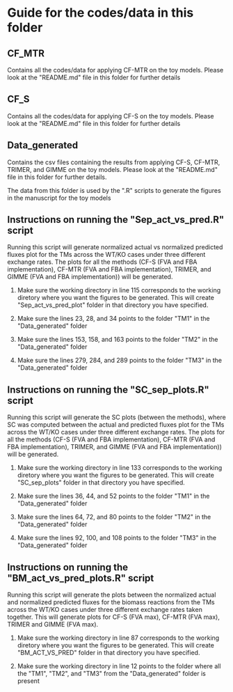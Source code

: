 # Guide for the codes/data in this folder

## CF_MTR 
Contains all the codes/data for applying CF-MTR on the toy models. Please look at the "README.md" file in this folder for further details

## CF_S
Contains all the codes/data for applying CF-S on the toy models. Please look at the "README.md" file in this folder for further details

## Data_generated
Contains the csv files containing the results from applying CF-S, CF-MTR, TRIMER, and GIMME on the toy models. Please look at the "README.md" file in this folder for further details.

The data from this folder is used by the ".R" scripts to generate the figures in the manuscript for the toy models

## Instructions on running the "Sep_act_vs_pred.R" script
Running this script will generate normalized actual vs normalized predicted fluxes plot for the TMs across the WT/KO cases under three different exchange rates. The plots for all the methods (CF-S (FVA and FBA implementation), CF-MTR (FVA and FBA implementation), TRIMER, and GIMME (FVA and FBA implementation)) will be generated.

1) Make sure the working directory in line 115 corresponds to the working diretory where you want the figures to be generated. This will create "Sep_act_vs_pred_plot" folder in that directory you have specified.

2) Make sure the lines 23, 28, and 34 points to the folder "TM1" in the "Data_generated" folder

3) Make sure the lines 153, 158, and 163 points to the folder "TM2" in the "Data_generated" folder

4) Make sure the lines 279, 284, and 289 points to the folder "TM3" in the "Data_generated" folder

## Instructions on running the "SC_sep_plots.R" script
Running this script will generate the SC plots (between the methods), where SC was computed between the actual and predicted fluxes plot for the TMs across the WT/KO cases under three different exchange rates. The plots for all the methods (CF-S (FVA and FBA implementation), CF-MTR (FVA and FBA implementation), TRIMER, and GIMME (FVA and FBA implementation)) will be generated.

1) Make sure the working directory in line 133 corresponds to the working diretory where you want the figures to be generated. This will create "SC_sep_plots" folder in that directory you have specified. 

2) Make sure the lines 36, 44, and 52 points to the folder "TM1" in the "Data_generated" folder

3) Make sure the lines 64, 72, and 80 points to the folder "TM2" in the "Data_generated" folder

4) Make sure the lines 92, 100, and 108 points to the folder "TM3" in the "Data_generated" folder

## Instructions on running the "BM_act_vs_pred_plots.R" script
Running this script will generate the plots between the normalized actual and normalized predicted fluxes for the biomass reactions from the TMs across the WT/KO cases under three different exchange rates taken together. This will generate plots for CF-S (FVA max), CF-MTR (FVA max), TRIMER and GIMME (FVA max).
1) Make sure the working directory in line 87 corresponds to the working diretory where you want the figures to be generated. This will create "BM_ACT_VS_PRED" folder in that directory you have specified.

2) Make sure the working directory in line 12 points to the folder where all the "TM1", "TM2", and "TM3" from the "Data_generated" folder is present


